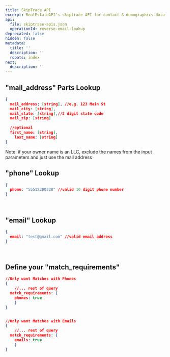 ```yaml
---
title: SkipTrace API
excerpt: RealEstateAPI's skiptrace API for contact & demographics data.
api:
  file: skiptrace-apis.json
  operationId: reverse-email-lookup
deprecated: false
hidden: false
metadata:
  title: ''
  description: ''
  robots: index
next:
  description: ''
---
```

<TutorialTile backgroundColor="#0efbcc" emoji="📞" id="62630d33e87e050091d6eaee" link="https://developer.realestateapi.com/v1.0/recipes/using-the-skiptrace-api" slug="using-the-skiptrace-api" title="Using the SkipTrace API" />

## "mail\_address" Parts Lookup

```json
{
  mail_address: [string], //e.g. 123 Main St
  mail_city: [string],
  mail_state: [string],//2 digit state code
  mail_zip: [string]
  
  //optional
  first_name: [string],
	last_name: [string]
}

```

Note: if your owner name is an LLC, exclude the names from the input parameters and just use the mail address

## "phone" Lookup

```json
{
  phone: "55512300328" //valid 10 digit phone number
}

```

<br />

## "email" Lookup

```json
{
  email: "test@gmail.com" //valid email address
}

```

<br />

## Define your "match\_requirements"

```json
//Only want Matches with Phones
{
	//... rest of query
  match_requirements: {
    phones: true
	}
}


//Only want Matches with Emails
{
	//... rest of query
  match_requirements: {
    emails: true
	}
}




```